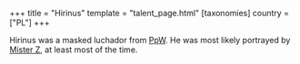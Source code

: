+++
title = "Hirinus"
template = "talent_page.html"
[taxonomies]
country = ["PL"]
+++

Hirinus was a masked luchador from [PpW](@/o/ppw.md). He was most likely portrayed by [Mister Z](@/w/mister-z.md), at least most of the time.
